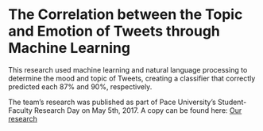 # The Correlation between the Topic and Emotion of Tweets through Machine Learning 

This research used machine learning and natural language processing to determine the mood and topic of Tweets, creating a classifier that correctly predicted each 87% and 90%, respectively. 

The team’s research was published as part of Pace University’s Student-Faculty Research Day on May 5th, 2017. 
A copy can be found here:
<a href="http://csis.pace.edu/~ctappert/srd2017/2017PDF/c5.pdf">Our research</a>
